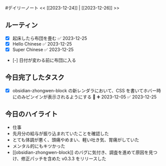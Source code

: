 #デイリーノート
<< [[2023-12-24]] | [[2023-12-26]] >>
## ルーティン
- [x] 起床したら布団を畳む ✅ 2023-12-25
- [x] Hello Chinese ✅ 2023-12-25
- [x] Super Chinese ✅ 2023-12-25
- [-] 日付が変わる前に布団に入る
## 今日完了したタスク
- [x] obsidian-zhongwen-block の新レンダラにおいて、CSS を書いてホバー時にのみピンインが表示されるようにする 🔽 ➕ 2023-12-05 ✅ 2023-12-25
## 今日のハイライト
- 仕事
- 先月分の給与が振り込まれていたことを確認した
- とても体調が悪く、頭痛やめまい、軽い吐き気、胃痛がしていた
- メンタル的にもキツかった
- [[obsidian-zhongwen-block]] のバグに気付き、調査を進めて原因を見つけ、修正パッチを含めた v0.3.3 をリリースした